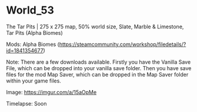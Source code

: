# World_53
The Tar Pits | 275 x 275 map, 50% world size, Slate, Marble & Limestone, Tar Pits (Alpha Biomes)

Mods: Alpha Biomes (https://steamcommunity.com/workshop/filedetails/?id=1841354677)

Note: There are a few downloads available. Firstly you have the Vanilla Save File, which can be dropped into your vanilla save folder. Then you have save files for the mod Map Saver, which can be dropped in the Map Saver folder within your game files.

Image: https://imgur.com/a/15aOpMe

Timelapse: Soon
